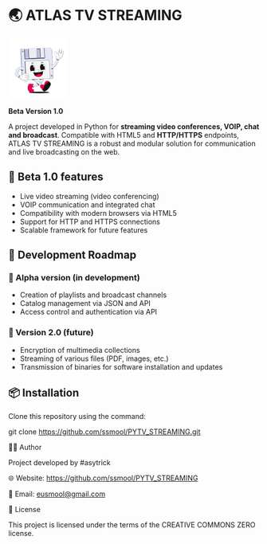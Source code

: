 # 🌏 ATLAS TV STREAMING

![Python Database X-AI ORM](./assets/pytv_streaming_x_MD.png)

**Beta Version 1.0**

A project developed in Python for **streaming video conferences, VOIP, chat and broadcast**. Compatible with HTML5 and **HTTP/HTTPS** endpoints, ATLAS TV STREAMING is a robust and modular solution for communication and live broadcasting on the web.



## 🚀 Beta 1.0 features

- Live video streaming (video conferencing)
- VOIP communication and integrated chat
- Compatibility with modern browsers via HTML5
- Support for HTTP and HTTPS connections
- Scalable framework for future features

## 🧪 Development Roadmap

### 🔹 Alpha version (in development)
- Creation of playlists and broadcast channels
- Catalog management via JSON and API
- Access control and authentication via API

### 🔹 Version 2.0 (future)
- Encryption of multimedia collections
- Streaming of various files (PDF, images, etc.)
- Transmission of binaries for software installation and updates

## 📦 Installation

Clone this repository using the command:

git clone https://github.com/ssmool/PYTV_STREAMING.git

👨‍💻 Author

Project developed by #asytrick

🌐 Website: https://github.com/ssmool/PYTV_STREAMING

📧 Email: eusmool@gmail.com

📜 License

This project is licensed under the terms of the CREATIVE COMMONS ZERO license.
